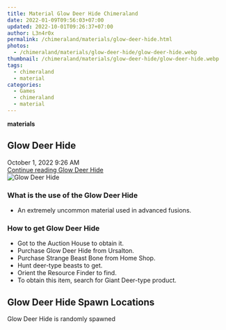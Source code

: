 ```yaml
---
title: Material Glow Deer Hide Chimeraland
date: 2022-01-09T09:56:03+07:00
updated: 2022-10-01T09:26:37+07:00
author: L3n4r0x
permalink: /chimeraland/materials/glow-deer-hide.html
photos:
  - /chimeraland/materials/glow-deer-hide/glow-deer-hide.webp
thumbnail: /chimeraland/materials/glow-deer-hide/glow-deer-hide.webp
tags:
  - chimeraland
  - material
categories:
  - Games
  - chimeraland
  - material
---
```


<section id="bootstrap-wrapper">
  <link
    rel="stylesheet"
    href="https://rawcdn.githack.com/dimaslanjaka/Web-Manajemen/870a349/css/bootstrap-5-3-0-alpha3-wrapper.css"
  />
  <div
    class="row g-0 border rounded overflow-hidden flex-md-row mb-4 shadow-sm position-relative bg-light text-dark"
  >
    <div class="col p-4 d-flex flex-column position-static">
      <strong class="d-inline-block mb-2 text-success">materials</strong>
      <h2 class="mb-0">Glow Deer Hide</h2>
      <div class="mb-1 text-muted">October 1, 2022 9:26 AM</div>
      <a
        href="/chimeraland/materials/glow-deer-hide.html"
        class="stretched-link d-none"
        >Continue reading Glow Deer Hide</a
      >
    </div>
    <div class="col-auto d-none d-lg-block">
      <img
        src="/chimeraland/materials/glow-deer-hide/glow-deer-hide.webp"
        alt="Glow Deer Hide"
      />
    </div>
  </div>
  <div class="row bg-light text-dark">
    <div class="col-lg-6 col-12 mb-2">
      <div class="card">
        <div class="card-body">
          <h3 class="card-title">What is the use of the Glow Deer Hide</h3>
          <div class="card-text">
            <ul>
              <li>An extremely uncommon material used in advanced fusions.</li>
            </ul>
          </div>
        </div>
      </div>
    </div>
    <div class="col-lg-6 col-12 mb-2">
      <div class="card">
        <div class="card-body">
          <h3 class="card-title">How to get Glow Deer Hide</h3>
          <div class="card-text">
            <ul>
              <li>Got to the Auction House to obtain it.</li>
              <li>Purchase Glow Deer Hide from Ursalton.</li>
              <li>Purchase Strange Beast Bone from Home Shop.</li>
              <li>Hunt deer-type beasts to get.</li>
              <li>Orient the Resource Finder to find.</li>
              <li>To obtain this item, search for Giant Deer-type product.</li>
            </ul>
          </div>
        </div>
      </div>
    </div>
    <div class="col-12 mb-2">
      <h2>Glow Deer Hide Spawn Locations</h2>
      <p>Glow Deer Hide is randomly spawned</p>
    </div>
  </div>
</section>
